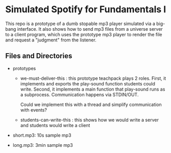 
# Simulated Spotify for Fundamentals I 

This repo is a prototype of a dumb stopable mp3 player simulated via a
big-bang interface. It also shows how to send mp3 files from a universe
server to a client program, which uses the prototype mp3 player to render
the file and request a "judgment" from the listener. 

## Files and Directories 

- prototypes
  - we-must-deliver-this : this prototype teachpack plays 2 roles. First,
    it implements and exports the play-sound function students could
    write. Second, it implements a main function that play-sound runs 
    as a subprocess. Communication happens via STDIN/OUT. 

    Could we implement this with a thread and simplify communication with events?

  - students-can-write-this : this shows how we would write a server and
    students would write a client 

- short.mp3: 10s sample mp3
- long.mp3: 3min sample mp3
 


